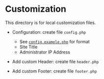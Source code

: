 # Customization

This directory is for local customization files.

* Configuration: create file `config.php`

  * See 
  [`config.example.php`](https://github.com/attogram/currency-exchange-rates/tree/master/custom/config.example.php) for format
  * Site Title
  * Administrator IP Address

* Add custom Header: create file `header.php`

* Add custom Footer: create file `footer.php`
